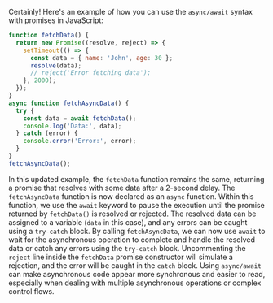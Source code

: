 Certainly! Here's an example of how you can use the `async/await` syntax with promises in JavaScript:
```javascript
function fetchData() {
  return new Promise((resolve, reject) => {
    setTimeout(() => {
      const data = { name: 'John', age: 30 };
      resolve(data);
      // reject('Error fetching data');
    }, 2000);
  });
}
async function fetchAsyncData() {
  try {
    const data = await fetchData();
    console.log('Data:', data);
  } catch (error) {
    console.error('Error:', error);
  }
}
fetchAsyncData();
```
In this updated example, the `fetchData` function remains the same, returning a promise that resolves with some data after a 2-second delay.
The `fetchAsyncData` function is now declared as an `async` function. Within this function, we use the `await` keyword to pause the execution until the promise returned by `fetchData()` is resolved or rejected. The resolved data can be assigned to a variable (`data` in this case), and any errors can be caught using a `try-catch` block.
By calling `fetchAsyncData`, we can now use `await` to wait for the asynchronous operation to complete and handle the resolved data or catch any errors using the `try-catch` block.
Uncommenting the `reject` line inside the `fetchData` promise constructor will simulate a rejection, and the error will be caught in the `catch` block.
Using `async/await` can make asynchronous code appear more synchronous and easier to read, especially when dealing with multiple asynchronous operations or complex control flows.

